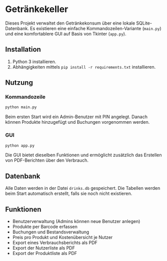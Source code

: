 # Getränkekeller

Dieses Projekt verwaltet den Getränkekonsum über eine lokale SQLite-Datenbank. Es
existieren eine einfache Kommandozeilen-Variante (`main.py`) und eine
komfortablere GUI auf Basis von Tkinter (`app.py`).

## Installation

1. Python 3 installieren.
2. Abhängigkeiten mittels `pip install -r requirements.txt` installieren.

## Nutzung

### Kommandozeile

```bash
python main.py
```

Beim ersten Start wird ein Admin-Benutzer mit PIN angelegt. Danach können
Produkte hinzugefügt und Buchungen vorgenommen werden.

### GUI

```bash
python app.py
```

Die GUI bietet dieselben Funktionen und ermöglicht zusätzlich das Erstellen
von PDF-Berichten über den Verbrauch.

## Datenbank

Alle Daten werden in der Datei `drinks.db` gespeichert. Die Tabellen werden beim
Start automatisch erstellt, falls sie noch nicht existieren.

## Funktionen

- Benutzerverwaltung (Admins können neue Benutzer anlegen)
- Produkte per Barcode erfassen
- Buchungen und Bestandsverwaltung
- Preis pro Produkt und Kostenübersicht je Nutzer
- Export eines Verbrauchsberichts als PDF
- Export der Nutzerliste als PDF
- Export der Produktliste als PDF

